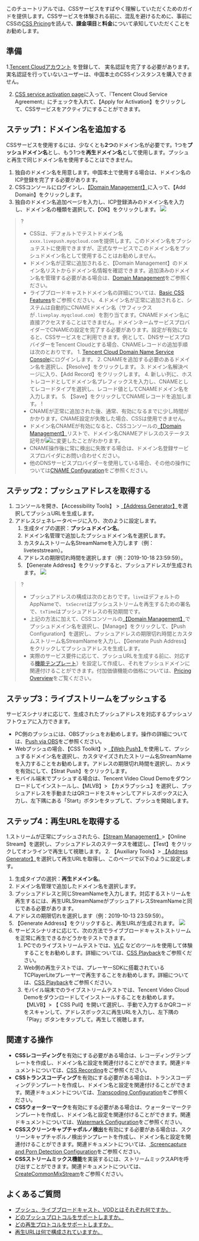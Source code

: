 このチュートリアルでは、CSSサービスをすばやく理解していただくためのガイドを提供します。CSSサービスを体験される前に、混乱を避けるために、事前にCSSの[CSS Pricing](https://intl.cloud.tencent.com/document/product/267/2819)を読んで、**課金項目**と**料金**について承知していただくことをお勧めします。

<span id="step0"></span>
## 準備 

1.[Tencent Cloudアカウント](https://intl.cloud.tencent.com/register?s_url=https%3A%2F%2Fcloud.tencent.com%2Fproduct%2Flvb) を登録して、 実名認証を完了する必要があります。実名認証を行っていないユーザーは、中国本土のCSSインスタンスを購入できません。								

2. [CSS service activation page](https://console.cloud.tencent.com/live?from=product-banner-use-lvb)に入って、『Tencent Cloud Service Agreement』にチェックを入れて、【Apply for Activation】をクリックして、CSSサービスをアクティブにすることができます。

<span id="step1"></span>
## ステップ1：ドメイン名を追加する
CSSサービスを使用するには、少なくとも**2つ**のドメイン名が必要です。1つを**プッシュドメイン名**とし、もう1つを**再生ドメイン名**として使用します。プッシュと再生で同じドメイン名を使用することはできません。

<span id="step1_1_1"></span>
1. 独自のドメイン名を用意します。中国本土で使用する場合は、ドメイン名のICP登録を完了する必要があります。
2. CSSコンソールにログインし、[【Domain Management】](https://console.cloud.tencent.com/live/domainmanage)に入って、【Add Domain】をクリックします。
3. 独自のドメイン名追加ページを入力し、ICP登録済みのドメイン名を入力し、ドメイン名の種類を選択して、【OK】をクリックします。
![](https://main.qcloudimg.com/raw/bee8085a9d29641ddab913fdcd9c75ab.png)
>?
>- CSSは、デフォルトでテストドメイン名 `xxxx.livepush.myqcloud.com`を提供します。このドメイン名をプッシュテストに使用できますが、正式なサービスでこのドメイン名をプッシュドメイン名として使用することはお勧めしません。
>- ドメイン名が正常に追加されると、【Domain Management】のドメイン名リストからドメイン名情報を確認できます。追加済みのドメイン名を管理する必要がある場合は、[Domain Management](https://intl.cloud.tencent.com/document/product/267/31056)をご参照ください。
>- ライブブロードキャストドメイン名の詳細については、[Basic CSS Features](https://intl.cloud.tencent.com/document/product/267/7968)をご参照ください。
<span id="step1_1_1"></span>
4.ドメイン名が正常に追加されると、システムは自動的にCNAMEドメイン名（サフィックスが`.liveplay.myqcloud.com`）を割り当てます。CNAMEドメイン名に直接アクセスすることはできません。ドメインネームサービスプロバイダーでCNAMEの設定を完了する必要があります。設定が有効になると、CSSサービスをご利用できます。例として、DNSサービスプロバイダーをTencent Cloudとする場合、CNAMEレコードの追加手順は次のとおりです。
	1. [Tencent Cloud Domain Name Service Console](https://console.cloud.tencent.com/domain)にログインします。
	2. CNAMEを追加する必要のあるドメイン名を選択し、【Resolve】をクリックします。
	3. ドメイン名解決ページに入り、【Add Record】をクリックします。
	4. 新しい列に、ホストレコードとしてドメイン名プレフィックスを入力し、CNAMEとしてレコードタイプを選択し、レコード値としてCNAMEドメイン名を入力します。
	5. 【Save】をクリックしてCNAMEレコードを追加します。
>!
>- CNAMEが正常に追加された後、通常、有効になるまでに少し時間がかかります。CNAME設定が失敗した場合、CSSは使用できません。
>- ドメイン名CNAMEが有効になると、CSSコンソールの[【Domain Management】](https://console.cloud.tencent.com/live/domainmanage)リストで、ドメイン名CNAMEアドレスのステータス記号が<img src="https://main.qcloudimg.com/raw/0fc346399ae095d69113d4944e511a20.png"></img>に変更したことがわかります。
>- CNAME操作後に常に検出に失敗する場合は、ドメイン名登録サービスプロバイダにお問い合わせください。
>- 他のDNSサービスプロバイダーを使用している場合、その他の操作については[CNAME Configuration](https://intl.cloud.tencent.com/document/product/267/31057)をご参照ください。


<span id="step2"></span>
## ステップ2：プッシュアドレスを取得する

1. コンソールを開き、【Accessibility Tools】 > [【Address Generator】](https：//console.cloud.tencent.com/live/addrgenerator/addrgenerator)を選択してプッシュURLを生成します。
2. アドレスジェネレータページに入り、次のように設定します。
   1. 生成タイプの選択：**プッシュドメイン名**。
   2. ドメイン名管理で追加したプッシュドメイン名を選択します。
   3. カスタムストリーム名StreamNameを入力します（例：liveteststream）。
   4. アドレスの期限切れ時間を選択します（例：2019-10-18  23:59:59）。
   5. 【Generate Address】をクリックすると、プッシュアドレスが生成されます。
![](https://main.qcloudimg.com/raw/1d9741fe544d1c850ab89b22134f6dc8.png)

> ?
>- プッシュアドレスの構成は次のとおりです。`live`はデフォルトのAppNameで、 `txSecret`はプッシュストリームを再生するための署名で、`txTime`はプッシュアドレスの有効期間です。
>- 上記の方法に加えて、CSSコンソールの[【Domain Management】](https://console.cloud.tencent.com/live/domainmanage)でプッシュドメイン名を選択し、【Manage】をクリックして、【Push Configuration】を選択し、プッシュアドレスの期限切れ時間とカスタムストリーム名StreamNameを入力し、【Generate Push Address】をクリックしてプッシュアドレスを生成します。
>- 実際のサービス要件に応じて、プッシュURLを生成する前に、対応する[機能テンプレート](https://intl.cloud.tencent.com/document/product/267/34223)）を設定して作成し、それをプッシュドメインに関連付けることができます。付加価値機能の価格については、[Pricing Overview](https://intl.cloud.tencent.com/document/product/267/2819)をご覧ください。

<span id="step3"></span>
## ステップ3：ライブストリームをプッシュする

サービスシナリオに応じて、生成されたプッシュアドレスを対応するプッシュソフトウェアに入力できます。
- PC側のプッシュには、OBSプッシュをお勧めします。操作の詳細については、[Push via OBS](https://intl.cloud.tencent.com/document/product/267/31569)をご参照ください。
- Webプッシュの場合、【CSS Toolkit】> [【Web Push】](https://console.cloud.tencent.com/live/tools/webpush)を使用して、プッシュするドメイン名を選択し、カスタマイズされたストリーム名StreamNameを入力することをお勧めします。アドレスの期限切れ時間を選択し、カメラを有効にして、【Strat Push】をクリックします。
- モバイル端末でプッシュする場合は、Tencent Video Cloud Demoをダウンロードしてインストールし、【MLVB】> 【カメラプッシュ】を選択し、プッシュアドレスを手動またはQRコードをスキャンしてアドレスボックスに入力し、左下隅にある「Start」ボタンをタップして、プッシュを開始します。

<span id="step4"></span>

## ステップ4：再生URLを取得する

1.ストリームが正常にプッシュされたら、[【Stream Management】](https://console.cloud.tencent.com/live/streammanage)>【Online Stream】を選択し、プッシュアドレスのステータスを確認し、【Test】をクリックしてオンラインで再生して視聴します。
2. 【Auxiliary Tools】> [【Address Generator】](https://console.cloud.tencent.com/live/addrgenerator/addrgenerator)を選択して再生URLを取得し、このページで以下のように設定します。
   1. 生成タイプの選択：**再生ドメイン名**。
   2. ドメイン名管理で追加したドメイン名を選択します。
   3. プッシュアドレスと同じStreamNameを入力します。対応するストリームを再生するには、再生URLStreamNameがプッシュアドレスStreamNameと同じである必要があります。
   4. アドレスの期限切れを選択します（例：2019-10-13  23:59:59）。
   5. 【Generate Address】をクリックすると、再生URLが生成されます。
![](https://main.qcloudimg.com/raw/d91fe5d373cfc03df2c87562f3984858.png)
<span id="step4_1"></span>
3. サービスシナリオに応じて、次の方法でライブブロードキャストストリームを正常に再生できるかどうかをテストできます。
   1. PCでのライブストリームテストでは、[VLC](https://intl.cloud.tencent.com/document/product/267/32483) などのツールを使用して体験することをお勧めします。詳細については、[CSS Playback](https://intl.cloud.tencent.com/document/product/267/31559)をご参照ください。
   2. Web側の再生テストでは、プレーヤーSDKに搭載されているTCPlayerLiteプレーヤーで再生することをお勧めします。詳細については、[CSS Playback](https://intl.cloud.tencent.com/document/product/267/31559)をご参照ください。
   3. モバイル端末でのライブストリームテストでは、Tencent Video Cloud Demoをダウンロードしてインストールすることをお勧めします。【MLVB】> 【 CSS Pull】を開いて選択し、手動で入力するかQRコードをスキャンして、アドレスボックスに再生URLを入力し、左下隅の「Play」ボタンをタップして。再生して視聴します。

## 関連する操作
- **CSSレコーディング**を有効にする必要がある場合は、レコーディングテンプレートを作成し、ドメイン名と設定を関連付けることができます。関連ドキュメントについては、[CSS Recording](https://intl.cloud.tencent.com/document/product/267/34223)をご参照ください。
- **CSSトランスコーディング**を有効にする必要がある場合は、トランスコーディングテンプレートを作成し、ドメイン名と設定を関連付けることができます。関連ドキュメントについては、[Transcoding Configuration](https://intl.cloud.tencent.com/document/product/267/31071)をご参照ください。
- **CSSウォーターマーク**を有効にする必要がある場合は、ウォーターマークテンプレートを作成し、ドメイン名と設定を関連付けることができます。関連ドキュメントについては、[Watermark Configuration](https://intl.cloud.tencent.com/document/product/267/31073)をご参照ください。
- **CSSスクリーンキャプチャポルノ検出**を有効にする必要がある場合は、スクリーンキャプチャポルノ検出テンプレートを作成し、ドメイン名と設定を関連付けることができます。関連ドキュメントについては、[ Screencapture and Porn Detection Configuration](https://intl.cloud.tencent.com/document/product/267/31072)をご参照ください。
- **CSSストリームミックス機能**を実装するには、ストリームミックスAPIを呼び出すことができます。関連ドキュメントについては、[CreateCommonMixStream](https://intl.cloud.tencent.com/document/product/267/35997)をご参照ください。




## よくあるご質問
- [プッシュ、ライブブロードキャスト、VODとはそれぞれ何ですか。](https://intl.cloud.tencent.com/document/product/267/7968#.E6.8E.A8.E6.B5.81.E3.80.81.E7.9B.B4.E6.92.AD.E5.92.8C.E7.82.B9.E6.92.AD.E5.88.86.E5.88.AB.E6.98.AF.E4.BB.80.E4.B9.88.EF.BC.9F)
- [どのプッシュプロトコルをサポートしますか。](https://intl.cloud.tencent.com/document/product/267/7968#.E6.94.AF.E6.8C.81.E5.93.AA.E4.BA.9B.E6.8E.A8.E6.B5.81.E5.8D.8F.E8.AE.AE.EF.BC.9F)
- [どの再生プロトコルをサポートしますか。](https://intl.cloud.tencent.com/document/product/267/7968#.E6.94.AF.E6.8C.81.E5.93.AA.E4.BA.9B.E6.92.AD.E6.94.BE.E5.8D.8F.E8.AE.AE.EF.BC.9F)
- [再生URLは何で構成されていますか。](https://intl.cloud.tencent.com/document/product/267/7968#.E6.92.AD.E6.94.BE.E5.9C.B0.E5.9D.80.E7.94.B1.E4.BB.80.E4.B9.88.E7.BB.84.E6.88.90.EF.BC.9F)
